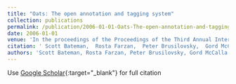 ```yaml
---
title: "Oats: The open annotation and tagging system"
collection: publications
permalink: /publication/2006-01-01-Oats-The-open-annotation-and-tagging-system
date: 2006-01-01
venue: 'In the proceedings of the Proceedings of the Third Annual International Scientific Conference of the Learning Object Repository Research Network, Montreal'
citation: ' Scott Bateman,  Rosta Farzan,  Peter Brusilovsky,  Gord McCalla, &quot;Oats: The open annotation and tagging system.&quot; In the proceedings of the Proceedings of the Third Annual International Scientific Conference of the Learning Object Repository Research Network, Montreal, 2006.'
authors: 'Scott Bateman, Rosta Farzan, Peter Brusilovsky, Gord McCalla'
---
```

Use [Google Scholar](https://scholar.google.com/scholar?q=Oats:+The+open+annotation+and+tagging+system){:target="_blank"} for full citation